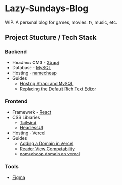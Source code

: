 # Lazy-Sundays-Blog
WIP. A personal blog for games, movies. tv, music, etc.

## Project Stucture / Tech Stack

### Backend
* Headless CMS - [Strapi](https://strapi.io/)
* Database - [MySQL](https://www.mysql.com/)
* Hosting - [namecheap](https://www.namecheap.com/hosting/shared/)
* Guides
  - [Hosting Strapi and MySQL](https://strapi.io/blog/deploying-strapi-my-sql-on-a-traditional-hosting-provider)
  - [Replacing the Default Rich Text Editor](https://market.strapi.io/plugins/@ckeditor-strapi-plugin-ckeditor)
  
### Frontend
* Framework - [React](https://react.dev/)
* CSS Libraries
  - [Tailwind](https://tailwindcss.com/)
  - [HeadlessUI](https://headlessui.com/)
* Hosting - [Vercel](https://vercel.com/)
* Guides
  - [Adding a Domain in Vercel](https://vercel.com/docs/concepts/projects/domains/add-a-domain)
  - [Reader View Compatability](https://videoinu.com/blog/firefox-reader-view-heuristics/?utm_source=pocket_reader)
  - [namecheap domain on vercel](https://jorgearuv.dev/setting-up-namecheap-domain-in-vercel)
 
### Tools
* [Figma](https://www.figma.com/@lazysundays)
